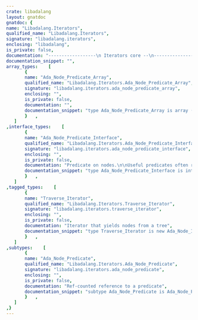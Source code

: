 ```yaml
---
crate: libadalang
layout: gnatdoc
gnatdoc: {
name: "Libadalang.Iterators",
qualified_name: "Libadalang.Iterators",
signature: "libadalang.iterators",
enclosing: "libadalang",
is_private: false,
documentation: "------------------\n Iterators core --\n------------------",
documentation_snippet: "",
array_types:    [
       {
       name: "Ada_Node_Predicate_Array",
       qualified_name: "Libadalang.Iterators.Ada_Node_Predicate_Array",
       signature: "libadalang.iterators.ada_node_predicate_array",
       enclosing: "",
       is_private: false,
       documentation: "",
       documentation_snippet: "type Ada_Node_Predicate_Array is array (Positive range <>) of Ada_Node_Predicate;",
       }   ,
   ]
,interface_types:    [
       {
       name: "Ada_Node_Predicate_Interface",
       qualified_name: "Libadalang.Iterators.Ada_Node_Predicate_Interface",
       signature: "libadalang.iterators.ada_node_predicate_interface",
       enclosing: "",
       is_private: false,
       documentation: "Predicate on nodes.\n\nUseful predicates often rely on values from some context, so predicates\nthat are mere accesses to a function are not powerful enough. Having a\nfull interface for this makes it possible to package both the predicate\ncode and some data it needs.\n\nNote that predicates are not thread-safe: make sure you don't use a\npredicate from multiple threads, as they can contain caches.",
       documentation_snippet: "type Ada_Node_Predicate_Interface is interface;",
       }   ,
   ]
,tagged_types:    [
       {
       name: "Traverse_Iterator",
       qualified_name: "Libadalang.Iterators.Traverse_Iterator",
       signature: "libadalang.iterators.traverse_iterator",
       enclosing: "",
       is_private: false,
       documentation: "Iterator that yields nodes from a tree",
       documentation_snippet: "type Traverse_Iterator is new Ada_Node_Iterators.Iterator with private;",
       }   ,
   ]
,subtypes:    [
       {
       name: "Ada_Node_Predicate",
       qualified_name: "Libadalang.Iterators.Ada_Node_Predicate",
       signature: "libadalang.iterators.ada_node_predicate",
       enclosing: "",
       is_private: false,
       documentation: "Ref-counted reference to a predicate",
       documentation_snippet: "subtype Ada_Node_Predicate is Ada_Node_Predicate_References.Ref;",
       }   ,
   ]
,}
---
```

